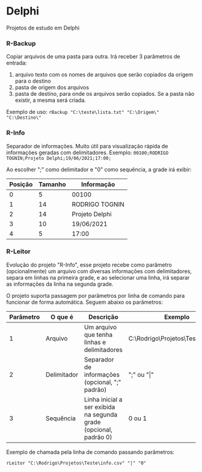 # Delphi
Projetos de estudo em Delphi


### __R-Backup__
Copiar arquivos de uma pasta para outra. Irá receber 3 parâmetros de entrada:
1. arquivo texto com os nomes de arquivos que serão copiados da origem para o destino
2. pasta de origem dos arquivos
3. pasta de destino, para onde os arquivos serão copiados. Se a pasta não existir, a mesma será criada.

Exemplo de uso: `rBackup "C:\teste\lista.txt" "C:\Origem\" "C:\Destino\"`


### __R-Info__
Separador de informações. Muito útil para visualização rápida de informações geradas com delimitadores.
Exemplo: `00100;RODRIGO TOGNIN;Projeto Delphi;19/06/2021;17:00;`

Ao escolher ";" como delimitador e "0" como sequência, a grade irá exibir:

Posição | Tamanho | Informação
--------|---------|-----------
0       | 5       | 00100
1       | 14      | RODRIGO TOGNIN
2       | 14      | Projeto Delphi
3       | 10      | 19/06/2021
4       | 5       | 17:00


### __R-Leitor__

Evolução do projeto "R-Info", esse projeto recebe como parâmetro (opcionalmente) um arquivo com diversas informações com delimitadores, separa em linhas na primeira grade, e ao selecionar uma linha, irá separar as informações da linha na segunda grade.

O projeto suporta passagem por parâmetros por linha de comando para funcionar de forma automática. Seguem abaixo os parâmetros:

Parâmetro | O que é     | Descrição                                                         | Exemplo
----------|-------------|-------------------------------------------------------------------|-----------------------------------
1         | Arquivo     | Um arquivo que tenha linhas e delimitadores                       | C:\Rodrigo\Projetos\Teste\info.csv
2         | Delimitador | Separador de informações (opcional, ";" padrão)                   | ";" ou "\|"
3         | Sequência   | Linha inicial a ser exibida na segunda grade (opcional, padrão 0) | 0 ou 1

Exemplo de chamada pela linha de comando passando parâmetros: 

`rLeitor "C:\Rodrigo\Projetos\Teste\info.csv" "|" "0"`

